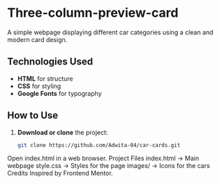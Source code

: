 # Three-column-preview-card


A simple webpage displaying different car categories using a clean and modern card design.

## Technologies Used

- **HTML** for structure
- **CSS** for styling
- **Google Fonts** for typography

## How to Use

1. **Download or clone** the project:

   ```sh
   git clone https://github.com/Adwita-04/car-cards.git
Open index.html in a web browser.
Project Files
index.html → Main webpage
style.css → Styles for the page
images/ → Icons for the cars
Credits
Inspired by Frontend Mentor.

